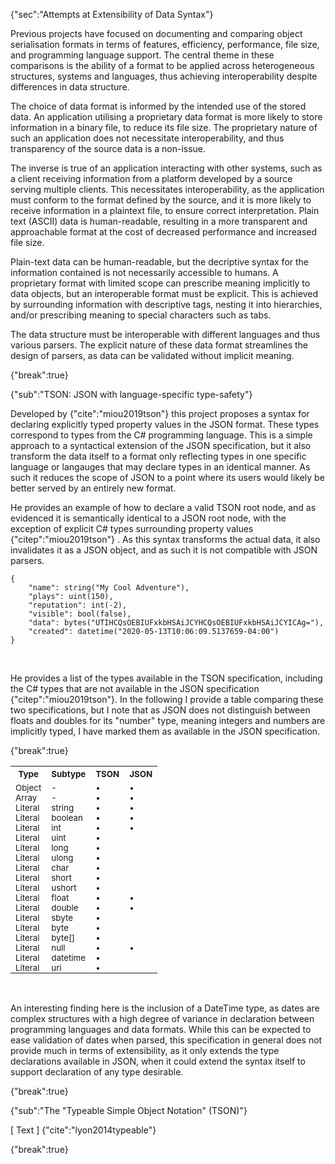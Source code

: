 {"sec":"Attempts at Extensibility of Data Syntax"}

Previous projects have focused on documenting and comparing object serialisation formats in terms of features, efficiency, performance, file size, and programming language support. The central theme in these comparisons is the ability of a format to be applied across heterogeneous structures, systems and languages, thus achieving interoperability despite differences in data structure.

The choice of data format is informed by the intended use of the stored data. An application utilising a proprietary data format is more likely to store information in a binary file, to reduce its file size. The proprietary nature of such an application does not necessitate interoperability, and thus transparency of the source data is a non-issue.

The inverse is true of an application interacting with other systems, such as a client receiving information from a platform developed by a source serving multiple clients. This necessitates interoperability, as the application must conform to the format defined by the source, and it is more likely to receive information in a plaintext file, to ensure correct interpretation. Plain text (ASCII) data is human-readable, resulting in a more transparent and approachable format at the cost of decreased performance and increased file size.

Plain-text data can be human-readable, but the decriptive syntax for the information contained is not necessarily accessible to humans. A proprietary format with limited scope can prescribe meaning implicitly to data objects, but an interoperable format must be explicit. This is achieved by surrounding information with descriptive tags, nesting it into hierarchies, and/or prescribing meaning to special characters such as tabs.

The data structure must be interoperable with different languages and thus various parsers. The explicit nature of these data format streamlines the design of parsers, as data can be validated without implicit meaning.

{"break":true}

{"sub":"TSON: JSON with language-specific type-safety"}

Developed by {"cite":"miou2019tson"} this project proposes a syntax for declaring explicitly typed property values in the JSON format. These types correspond to types from the C# programming language. This is a simple approach to a syntactical extension of the JSON specification, but it also transform the data itself to a format only reflecting types in one specific language or langauges that may declare types in an identical manner. As such it reduces the scope of JSON to a point where its users would likely be better served by an entirely new format.

He provides an example of how to declare a valid TSON root node, and as evidenced it is semantically identical to a JSON root node, with the exception of explicit C# types surrounding property values {"citep":"miou2019tson"} . As this syntax transforms the actual data, it also invalidates it as a JSON object, and as such it is not compatible with JSON parsers.

```
{
    "name": string("My Cool Adventure"),
    "plays": uint(150),
    "reputation": int(-2),
    "visible": bool(false),
    "data": bytes("UTIHCQsOEBIUFxkbHSAiJCYHCQsOEBIUFxkbHSAiJCYICAg="),
    "created": datetime("2020-05-13T10:06:09.5137659-04:00")
}
```

<br>

He provides a list of the types available in the TSON specification, including the C# types that are not available in the JSON specification {"citep":"miou2019tson"}. In the following I provide a table comparing these two specifications, but I note that as JSON does not distinguish between floats and doubles for its "number" type, meaning integers and numbers are implicitly typed, I have marked them as available in the JSON specification.

{"break":true}

<table style="width:100%">
<tr><th><sub>Type</sub></th><th><sub>Subtype</sub></th> <th><sub>TSON</sub></th><th><sub>JSON</sub></th></tr>
<tr  style="padding-bottom:0"><td style="padding-bottom:0"><sub>Object</sub></td><td style="padding-bottom:0"><sub>-</sub></td><td style="padding-bottom:0"><sub>•</sub></td><td style="padding-bottom:0"><sub>•</sub></td></tr>
<tr style="padding-bottom:0;padding-top:0;border:none"><td style="padding-bottom:0;padding-top:0;border:none"><sub>Array</sub></td><td style="padding-bottom:0;padding-top:0;border:none"><sub>-</sub></td><td style="padding-bottom:0;padding-top:0;border:none"><sub>•</sub></td><td style="padding-bottom:0;padding-top:0;border:none"><sub>•</sub></td></tr>
<tr style="padding-bottom:0;padding-top:0;border:none"><td style="padding-bottom:0;padding-top:0;border:none"><sub>Literal</sub></td><td style="padding-bottom:0;padding-top:0;border:none"><sub>string</sub></td><td style="padding-bottom:0;padding-top:0;border:none"><sub>•</sub></td><td style="padding-bottom:0;padding-top:0;border:none"><sub>•</sub></td></tr>
<tr style="padding-bottom:0;padding-top:0;border:none"><td style="padding-bottom:0;padding-top:0;border:none"><sub>Literal</sub></td><td style="padding-bottom:0;padding-top:0;border:none"><sub>boolean</sub></td><td style="padding-bottom:0;padding-top:0;border:none"><sub>•</sub></td><td style="padding-bottom:0;padding-top:0;border:none"><sub>•</sub></td></tr>
<tr style="padding-bottom:0;padding-top:0;border:none"><td style="padding-bottom:0;padding-top:0;border:none"><sub>Literal</sub></td><td style="padding-bottom:0;padding-top:0;border:none"><sub>int</sub></td><td style="padding-bottom:0;padding-top:0;border:none"><sub>•</sub></td><td style="padding-bottom:0;padding-top:0;border:none"><sub>•</sub></td></tr>
<tr style="padding-bottom:0;padding-top:0;border:none"><td style="padding-bottom:0;padding-top:0;border:none"><sub>Literal</sub></td><td style="padding-bottom:0;padding-top:0;border:none"><sub>uint</sub></td><td style="padding-bottom:0;padding-top:0;border:none"><sub>•</sub></td><td style="padding-bottom:0;padding-top:0;border:none"><sub></sub></td></tr>
<tr style="padding-bottom:0;padding-top:0;border:none"><td style="padding-bottom:0;padding-top:0;border:none"><sub>Literal</sub></td><td style="padding-bottom:0;padding-top:0;border:none"><sub>long</sub></td><td style="padding-bottom:0;padding-top:0;border:none"><sub>•</sub></td><td style="padding-bottom:0;padding-top:0;border:none"><sub></sub></td></tr>
<tr style="padding-bottom:0;padding-top:0;border:none"><td style="padding-bottom:0;padding-top:0;border:none"><sub>Literal</sub></td><td style="padding-bottom:0;padding-top:0;border:none"><sub>ulong</sub></td><td style="padding-bottom:0;padding-top:0;border:none"><sub>•</sub></td><td style="padding-bottom:0;padding-top:0;border:none"><sub></sub></td></tr>
<tr style="padding-bottom:0;padding-top:0;border:none"><td style="padding-bottom:0;padding-top:0;border:none"><sub>Literal</sub></td><td style="padding-bottom:0;padding-top:0;border:none"><sub>char</sub></td><td style="padding-bottom:0;padding-top:0;border:none"><sub>•</sub></td><td style="padding-bottom:0;padding-top:0;border:none"><sub></sub></td></tr>
<tr style="padding-bottom:0;padding-top:0;border:none"><td style="padding-bottom:0;padding-top:0;border:none"><sub>Literal</sub></td><td style="padding-bottom:0;padding-top:0;border:none"><sub>short</sub></td><td style="padding-bottom:0;padding-top:0;border:none"><sub>•</sub></td><td style="padding-bottom:0;padding-top:0;border:none"><sub></sub></td></tr>
<tr style="padding-bottom:0;padding-top:0;border:none"><td style="padding-bottom:0;padding-top:0;border:none"><sub>Literal</sub></td><td style="padding-bottom:0;padding-top:0;border:none"><sub>ushort</sub></td><td style="padding-bottom:0;padding-top:0;border:none"><sub>•</sub></td><td style="padding-bottom:0;padding-top:0;border:none"><sub></sub></td></tr>
<tr style="padding-bottom:0;padding-top:0;border:none"><td style="padding-bottom:0;padding-top:0;border:none"><sub>Literal</sub></td><td style="padding-bottom:0;padding-top:0;border:none"><sub>float</sub></td><td style="padding-bottom:0;padding-top:0;border:none"><sub>•</sub></td><td style="padding-bottom:0;padding-top:0;border:none"><sub>•</sub></td></tr>
<tr style="padding-bottom:0;padding-top:0;border:none"><td style="padding-bottom:0;padding-top:0;border:none"><sub>Literal</sub></td><td style="padding-bottom:0;padding-top:0;border:none"><sub>double</sub></td><td style="padding-bottom:0;padding-top:0;border:none"><sub>•</sub></td><td style="padding-bottom:0;padding-top:0;border:none"><sub>•</sub></td></tr>
<tr style="padding-bottom:0;padding-top:0;border:none"><td style="padding-bottom:0;padding-top:0;border:none"><sub>Literal</sub></td><td style="padding-bottom:0;padding-top:0;border:none"><sub>sbyte</sub></td><td style="padding-bottom:0;padding-top:0;border:none"><sub>•</sub></td><td style="padding-bottom:0;padding-top:0;border:none"><sub></sub></td></tr>
<tr style="padding-bottom:0;padding-top:0;border:none"><td style="padding-bottom:0;padding-top:0;border:none"><sub>Literal</sub></td><td style="padding-bottom:0;padding-top:0;border:none"><sub>byte</sub></td><td style="padding-bottom:0;padding-top:0;border:none"><sub>•</sub></td><td style="padding-bottom:0;padding-top:0;border:none"><sub></sub></td></tr>
<tr style="padding-bottom:0;padding-top:0;border:none"><td style="padding-bottom:0;padding-top:0;border:none"><sub>Literal</sub></td><td style="padding-bottom:0;padding-top:0;border:none"><sub>byte[]</sub></td><td style="padding-bottom:0;padding-top:0;border:none"><sub>•</sub></td><td style="padding-bottom:0;padding-top:0;border:none"><sub></sub></td></tr>
<tr style="padding-bottom:0;padding-top:0;border:none"><td style="padding-bottom:0;padding-top:0;border:none"><sub>Literal</sub></td><td style="padding-bottom:0;padding-top:0;border:none"><sub>null</sub></td><td style="padding-bottom:0;padding-top:0;border:none"><sub>•</sub></td><td style="padding-bottom:0;padding-top:0;border:none"><sub>•</sub></td></tr>
<tr style="padding-bottom:0;padding-top:0;border:none"><td style="padding-bottom:0;padding-top:0;border:none"><sub>Literal</sub></td><td style="padding-bottom:0;padding-top:0;border:none"><sub>datetime</sub></td><td style="padding-bottom:0;padding-top:0;border:none"><sub>•</sub></td><td style="padding-bottom:0;padding-top:0;border:none"><sub></sub></td></tr>
<tr style="padding-bottom:0;padding-top:0;border:none"><td style="padding-bottom:0;padding-top:0;border:none"><sub>Literal</sub></td><td style="padding-bottom:0;padding-top:0;border:none"><sub>uri</sub></td><td style="padding-bottom:0;padding-top:0;border:none"><sub>•</sub></td><td style="padding-bottom:0;padding-top:0;border:none"><sub></sub></td></tr>
</table>

<br>

An interesting finding here is the inclusion of a DateTime type, as dates are complex structures with a high degree of variance in declaration between programming languages and data formats. While this can be expected to ease validation of dates when parsed, this specification in general does not provide much in terms of extensibility, as it only extends the type declarations available in JSON, when it could extend the syntax itself to support declaration of any type desirable.

{"break":true}

{"sub":"The "Typeable Simple Object Notation" (TSON)"}

[ Text ] {"cite":"lyon2014typeable"}

{"break":true}